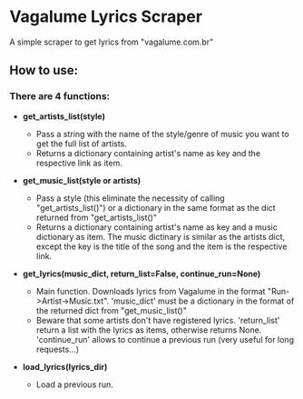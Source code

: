# Vagalume Lyrics Scraper

A simple scraper to get lyrics from "vagalume.com.br"

## How to use:

### There are 4 functions:
- **get_artists_list(style)**
  - Pass a string with the name of the style/genre of music you want to get the full list of artists.
  - Returns a dictionary containing artist's name as key and the respective link as item.
    
- **get_music_list(style or artists)**
  - Pass a style (this eliminate the necessity of calling "get_artists_list()") or a dictionary in the same format as the dict returned from "get_artists_list()"
  - Returns a dictionary containing artist's name as key and a music dictionary as item. The music dictinary is similar as the artists         dict, except the key is the title of the song and the item is the respective link.
    
- **get_lyrics(music_dict, return_list=False, continue_run=None)**
  - Main function. Downloads lyrics from Vagalume in the format "Run->Artist->Music.txt".
    'music_dict' must be a dictionary in the format of the returned dict from "get_music_list()"
  - Beware that some artists don't have registered      lyrics. 'return_list' return a list with the lyrics as items, otherwise returns         None. 'continue_run' allows to continue a previous run      (very useful for long requests...)

- **load_lyrics(lyrics_dir)**
  - Load a previous run.
  

